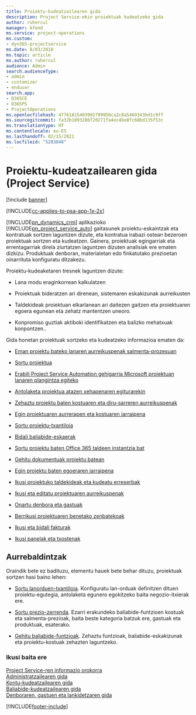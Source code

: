 ```yaml
---
title: Proiektu-kudeatzailearen gida
description: Project Service-ekin proiektuak kudeatzeko gida
author: ruhercul
manager: kfend
ms.service: project-operations
ms.custom:
- dyn365-projectservice
ms.date: 8/03/2018
ms.topic: article
ms.author: ruhercul
audience: Admin
search.audienceType:
- admin
- customizer
- enduser
search.app:
- D365CE
- D365PS
- ProjectOperations
ms.openlocfilehash: 47761815403992799950ca2c8a5469343bd1c9ff
ms.sourcegitcommit: fa32b1893286f20271fa4ec4be8fc68bd135f53c
ms.translationtype: HT
ms.contentlocale: eu-ES
ms.lasthandoff: 02/15/2021
ms.locfileid: "5283848"
---
```

# <a name="project-manager-guide-project-service"></a>Proiektu-kudeatzailearen gida (Project Service)

[!include [banner](../includes/psa-now-project-operations.md)]

[!INCLUDE[cc-applies-to-psa-app-1x-2x](../includes/cc-applies-to-psa-app-1x-2x.md)]

[!INCLUDE[pn_dynamics_crm](../includes/pn-dynamics-crm.md)] aplikazioko [!INCLUDE[pn_project_service_auto](../includes/pn-project-service-auto.md)] gaitasunek proiektu-eskaintzak eta kontratuak sortzen laguntzen dizute, eta kontratua irabazi ostean bezeroen proiektuak sortzen eta kudeatzen. Gainera, proiektuak egingarriak eta errentagarriak direla ziurtatzen laguntzen dizuten analisiak ere ematen dizkizu. Produktuak denboran, materialetan edo finkatutako prezioetan oinarrituta konfiguratu ditzakezu.  
  
 Proiektu-kudeaketaren tresnek laguntzen dizute:  
  
-   Lana modu eraginkorrean kalkulatzen  
  
-   Proiektuak bideratzen ari direnean, sistemaren eskakizunak aurreikusten  
  
-   Taldekideak proiektuan elkarlanean ari daitezen gaitzen eta proiektuaren egoera egunean eta zehatz mantentzen uneoro.  
  
-   Konpromiso guztiak aktiboki identifikatzen eta balizko mehatxuak konpontzen..  
  
Gida honetan proiektuak sortzeko eta kudeatzeko informazioa ematen da:  
  
-   [Eman proiektu bateko lanaren aurreikuspenak salmenta-prozesuan](../psa/provide-estimates-project-during-sales-process.md)  
  
-   [Sortu proiektua](../psa/create-project.md)  
  
-   [Erabili Project Service Automation gehigarria Microsoft proiektuan lanaren plangintza egiteko](../psa/add-plan-work-microsoft-project.md)  
  
-   [Antolaketa proiektua atazen xehapenaren egiturarekin](../psa/schedule-project-work-breakdown-structure.md)  
  
-   [Zehaztu proiektu baten kostuaren eta diru-sarreren aurreikuspenak](../psa/determine-project-cost-revenue-estimates.md)  
  
-   [Egin proiektuaren aurrerapen eta kostuaren jarraipena](../psa/track-project-progress-cost.md)  
  
-   [Sortu proiektu-txantiloia](../psa/create-project-template.md)  
  
-   [Bidali baliabide-eskaerak](../psa/submit-resource-requests.md)  
  
-   [Sortu proiektu baten Office 365 taldeen instantzia bat](../psa/create-office-365-group-project.md)  
  
-   [Gehitu dokumentuak proiektu batean](../psa/add-documents-project.md)  
  
-   [Egin proiektu baten egoeraren jarraipena](../psa/track-project-status.md)  
  
-   [Ikusi proiektuko taldekideak eta kudeatu erreserbak](../psa/view-project-team-members-manage-bookings.md)  
  
-   [Ikusi eta editatu proiektuaren aurreikuspenak](../psa/view-edit-project-estimates.md)  
  
-   [Onartu denbora eta gastuak](../psa/approve-time-expenses.md)  
  
-   [Berrikusi proiektuaren benetako zenbatekoak](../psa/review-project-actuals.md)  
  
-   [Ikusi eta bidali fakturak](../psa/view-send-invoices.md)  
  
-   [Ikusi panelak eta txostenak](../psa/view-dashboards-reports.md)  
  
## <a name="prerequisites"></a>Aurrebaldintzak  
 Oraindik bete ez badituzu, elementu hauek bete behar dituzu, proiektuak sortzen hasi baino lehen:  
  
-   [Sortu lanorduen-txantiloia](../psa/create-work-hours-template.md). Konfiguratu lan-orduak definitzen dituen proiektu-egutegia, antolaketa egunero egokitzeko baita negozio-itxierak ere.  
  
-   [Sortu prezio-zerrenda](../psa/create-price-list.md). Ezarri erakundeko baliabide-funtzioen kostuak eta salmenta-prezioak, baita beste kategoria batzuk ere, gastuak eta produktuak, esaterako.  
  
-   [Gehitu baliabide-funtzioak](../psa/add-resource-roles.md). Zehaztu funtzioak, baliabide-eskakizunak eta proiektu-kostuak zehazten laguntzeko.  
  
### <a name="see-also"></a>Ikusi baita ere  
 [Project Service-ren informazio orokorra](../psa/overview.md)   
 [Administratzailearen gida](../psa/admin-guide.md)   
 [Kontu-kudeatzailearen gida](../psa/account-manager-guide.md)   
 [Baliabide-kudeatzailearen gida](../psa/resource-manager-guide.md)   
 [Denboraren, gastuen eta lankidetzaren gida](../psa/time-expense-collaboration-guide.md)



[!INCLUDE[footer-include](../includes/footer-banner.md)]